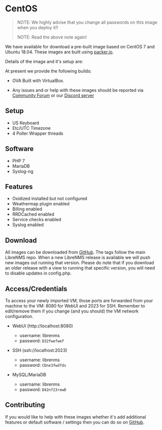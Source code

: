# CentOS

> NOTE: We highly advise that you change all passwords on this image
> when you deploy it!!
>
> NOTE: Read the above note again!

We have available for download a pre-built image based on CentOS 7 and
Ubuntu 18.04. These images are built using
[packer.io](https://packer.io).

Details of the image and it's setup are:

At present we provide the following builds:

- OVA Built with VirtualBox.

- Any issues and or help with these images should be reported via
  [Community Forum](https://community.librenms.org) or our [Discord
  server](https://t.libren.ms/discord)

## Setup

- US Keyboard
- Etc/UTC Timezone
- 4 Poller Wrapper threads

## Software

- PHP 7
- MariaDB
- Syslog-ng

## Features

- Oxidized installed but not configured
- Weathermap plugin enabled
- Billing enabled
- RRDCached enabled
- Service checks enabled
- Syslog enabled

## Download

All images can be downloaded from
[GitHub](https://github.com/librenms/packer-builds/releases/latest). The
tags follow the main LibreNMS repo. When a new LibreNMS release is
available we will push new images out running that version. Please do
note that if you download an older release with a view to running that
specific version, you will need to disable updates in config.php.

## Access/Credentials

To access your newly imported VM, those ports are forwarded from your machine to the VM: 8080 for WebUI and 2023 for SSH.
Remember to edit/remove them if you change (and you should) the VM network configuration.

- WebUI (http://localhost:8080)
  - username: librenms
  - password: `D32fwefwef`

- SSH (ssh://localhost:2023)
  - username: librenms
  - password: `CDne3fwdfds`

- MySQL/MariaDB
  - username: librenms
  - password: `D42nf23rewD`

## Contributing

If you would like to help with these images whether it's add
additional features or default software / settings then you can do so
on [GitHub](https://github.com/librenms/packer-builds/).
